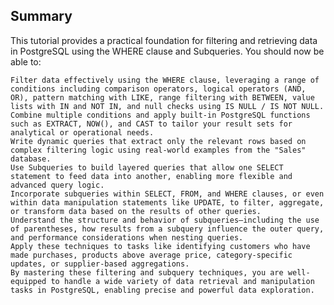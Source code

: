 ## Summary

This tutorial provides a practical foundation for filtering and retrieving data in PostgreSQL using the WHERE clause and Subqueries. You should now be able to:

    Filter data effectively using the WHERE clause, leveraging a range of conditions including comparison operators, logical operators (AND, OR), pattern matching with LIKE, range filtering with BETWEEN, value lists with IN and NOT IN, and null checks using IS NULL / IS NOT NULL.
    Combine multiple conditions and apply built-in PostgreSQL functions such as EXTRACT, NOW(), and CAST to tailor your result sets for analytical or operational needs.
    Write dynamic queries that extract only the relevant rows based on complex filtering logic using real-world examples from the "Sales" database.
    Use Subqueries to build layered queries that allow one SELECT statement to feed data into another, enabling more flexible and advanced query logic.
    Incorporate subqueries within SELECT, FROM, and WHERE clauses, or even within data manipulation statements like UPDATE, to filter, aggregate, or transform data based on the results of other queries.
    Understand the structure and behavior of subqueries—including the use of parentheses, how results from a subquery influence the outer query, and performance considerations when nesting queries.
    Apply these techniques to tasks like identifying customers who have made purchases, products above average price, category-specific updates, or supplier-based aggregations.
    By mastering these filtering and subquery techniques, you are well-equipped to handle a wide variety of data retrieval and manipulation tasks in PostgreSQL, enabling precise and powerful data exploration.

